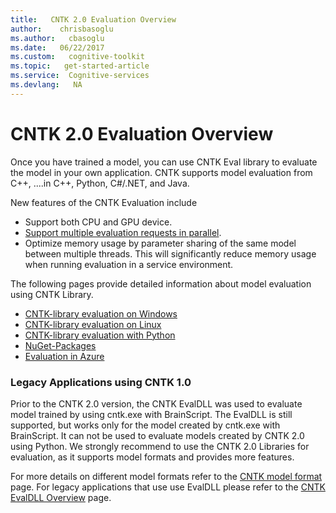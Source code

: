 ```yaml
---
title:   CNTK 2.0 Evaluation Overview
author:    chrisbasoglu
ms.author:   cbasoglu
ms.date:   06/22/2017
ms.custom:   cognitive-toolkit
ms.topic:   get-started-article
ms.service:  Cognitive-services
ms.devlang:   NA
---
```


# CNTK 2.0 Evaluation Overview

Once you have trained a model, you can use CNTK Eval library to evaluate the model in your own application. CNTK supports model evaluation from C++, ....in C++, Python, C#/.NET, and Java.

New features of the CNTK Evaluation include
* Support both CPU and GPU device.
* [Support multiple evaluation requests in parallel](./CNTK-Eval-Examples.md#examples-for-evaluating-multiple-requests-in-parallel).
* Optimize memory usage by parameter sharing of the same model between multiple threads. This will significantly reduce memory usage when running evaluation in a service environment.

The following pages provide detailed information about model evaluation using CNTK Library.
* [CNTK-library evaluation on Windows](./CNTK-Library-Evaluation-on-Windows.md)
* [CNTK-library evaluation on Linux](./CNTK-Library-Evaluation-on-Linux.md)
* [CNTK-library evaluation with Python](./How-do-I-Evaluate-models-in-Python.md)
* [NuGet-Packages](./NuGet-Package.md)
* [Evaluation in Azure](./Evaluate-a-model-in-an-Azure-WebApi.md)

### Legacy Applications using CNTK 1.0

Prior to the CNTK 2.0 version, the CNTK EvalDLL was used to evaluate model trained by using cntk.exe with BrainScript. The EvalDLL 
is still supported, but works only for the model created by cntk.exe with BrainScript. It can not be used to evaluate models created by CNTK 2.0 using Python. We strongly recommend to use the CNTK 2.0 Libraries for evaluation, as it supports model formats and provides more features.

For more details on different model formats refer to the [CNTK model format](./CNTK-model-format.md) page.
For legacy applications that use use EvalDLL please refer to the [CNTK EvalDLL Overview](./EvalDll-Evaluation-Overview.md) page.
